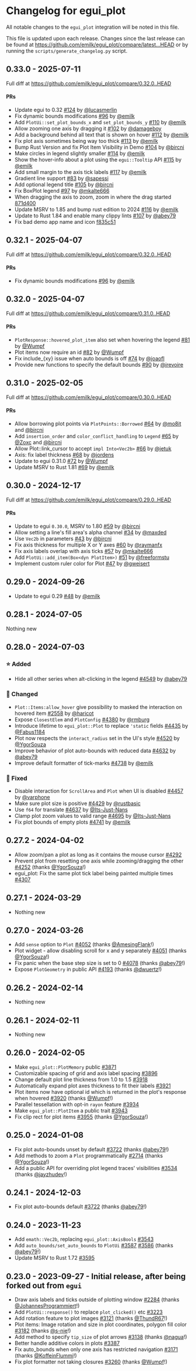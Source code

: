 # Changelog for egui_plot
All notable changes to the `egui_plot` integration will be noted in this file.

This file is updated upon each release.
Changes since the last release can be found at <https://github.com/emilk/egui_plot/compare/latest...HEAD> or by running the `scripts/generate_changelog.py` script.

## 0.33.0 - 2025-07-11

Full diff at https://github.com/emilk/egui_plot/compare/0.32.0..HEAD

#### PRs
* Update egui to 0.32 [#124](https://github.com/emilk/egui_plot/pull/124) by [@lucasmerlin](https://github.com/lucasmerlin)
* Fix dynamic bounds modifications [#96](https://github.com/emilk/egui_plot/pull/96) by [@emilk](https://github.com/emilk)
* Add `PlotUi::set_plot_bounds_x` and `set_plot_bounds_y` [#110](https://github.com/emilk/egui_plot/pull/110) by [@emilk](https://github.com/emilk)
* Allow zooming one axis by dragging it [#102](https://github.com/emilk/egui_plot/pull/102) by [@damageboy](https://github.com/damageboy)
* Add a background behind all text that is shown on hover [#112](https://github.com/emilk/egui_plot/pull/112) by [@emilk](https://github.com/emilk)
* Fix plot axis sometimes being way too thick [#113](https://github.com/emilk/egui_plot/pull/113) by [@emilk](https://github.com/emilk)
* Bump Rust Version and fix Plot Item Visibility in Demo [#104](https://github.com/emilk/egui_plot/pull/104) by [@bircni](https://github.com/bircni)
* Make circles in legend slightly smaller [#114](https://github.com/emilk/egui_plot/pull/114) by [@emilk](https://github.com/emilk)
* Show the hover-info about a plot using the `egui::Tooltip` API [#115](https://github.com/emilk/egui_plot/pull/115) by [@emilk](https://github.com/emilk)
* Add small margin to the axis tick labels [#117](https://github.com/emilk/egui_plot/pull/117) by [@emilk](https://github.com/emilk)
* Gradient line support [#83](https://github.com/emilk/egui_plot/pull/83) by [@sapessi](https://github.com/sapessi)
* Add optional legend title [#105](https://github.com/emilk/egui_plot/pull/105) by [@bircni](https://github.com/bircni)
* Fix BoxPlot legend [#97](https://github.com/emilk/egui_plot/pull/97) by [@mkalte666](https://github.com/mkalte666)
* When dragging the axis to zoom, zoom in where the drag started [871d400](https://github.com/emilk/egui_plot/commit/871d40053a1a2f270ea7e2e7112ef3c0b4ba71e6)
* Update MSRV to 1.85 and bump rust edition to 2024 [#116](https://github.com/emilk/egui_plot/pull/116) by [@emilk](https://github.com/emilk)
* Update to Rust 1.84 and enable many clippy lints [#107](https://github.com/emilk/egui_plot/pull/107) by [@abey79](https://github.com/abey79)
* Fix bad demo app name and icon [f835c51](https://github.com/emilk/egui_plot/commit/f835c51da82764c2b144b0f734ce4d212b538769)


## 0.32.1 - 2025-04-07

Full diff at https://github.com/emilk/egui_plot/compare/0.32.0..HEAD

#### PRs
* Fix dynamic bounds modifications [#96](https://github.com/emilk/egui_plot/pull/96) by [@emilk](https://github.com/emilk)


## 0.32.0 - 2025-04-07

Full diff at https://github.com/emilk/egui_plot/compare/0.31.0..HEAD

#### PRs
* `PlotResponse::hovered_plot_item` also set when hovering the legend [#81](https://github.com/emilk/egui_plot/pull/81) by [@Wumpf](https://github.com/Wumpf)
* Plot items now require an id [#82](https://github.com/emilk/egui_plot/pull/82) by [@Wumpf](https://github.com/Wumpf)
* Fix include_{xy} issue when auto bounds is off [#74](https://github.com/emilk/egui_plot/pull/74) by [@joaofl](https://github.com/joaofl)
* Provide new functions to specify the default bounds [#90](https://github.com/emilk/egui_plot/pull/90) by [@irevoire](https://github.com/irevoire)



## 0.31.0 - 2025-02-05

Full diff at https://github.com/emilk/egui_plot/compare/0.30.0..HEAD

#### PRs
* Allow borrowing plot points via `PlotPoints::Borrowed` [#64](https://github.com/emilk/egui_plot/pull/64) by [@mo8it](https://github.com/mo8it) and [@bircni](https://github.com/bircni)
* Add `insertion_order` and `color_conflict_handling` to `Legend` [#65](https://github.com/emilk/egui_plot/pull/65) by [@Zoxc](https://github.com/Zoxc) and [@bircni](https://github.com/bircni)
* Allow Plot::link_cursor to accept `impl Into<Vec2b>` [#66](https://github.com/emilk/egui_plot/pull/66) by [@jetuk](https://github.com/jetuk)
* Axis: fix label thickness [#68](https://github.com/emilk/egui_plot/pull/68) by [@jordens](https://github.com/jordens)
* Update to egui 0.31.0 [#72](https://github.com/emilk/egui_plot/pull/72) by [@Wumpf](https://github.com/Wumpf)
* Update MSRV to Rust 1.81 [#69](https://github.com/emilk/egui_plot/pull/69) by [@emilk](https://github.com/emilk)

## 0.30.0 - 2024-12-17

Full diff at https://github.com/emilk/egui_plot/compare/0.29.0..HEAD

#### PRs
* Update to egui `0.30.0`, MSRV to 1.80 [#59](https://github.com/emilk/egui_plot/pull/59) by [@bircni](https://github.com/bircni)
* Allow setting a line's fill area's alpha channel [#34](https://github.com/emilk/egui_plot/pull/34) by [@maxded](https://github.com/maxded)
* Use `Vec2b` in parameters [#43](https://github.com/emilk/egui_plot/pull/43) by [@bircni](https://github.com/bircni)
* Fix axis thickness for multiple X or Y axes [#60](https://github.com/emilk/egui_plot/pull/60) by [@raymanfx](https://github.com/raymanfx)
* Fix axis labels overlap with axis ticks [#57](https://github.com/emilk/egui_plot/pull/57) by [@mkalte666](https://github.com/mkalte666)
* Add `PlotUi::add_item(Box<dyn PlotItem>)` [#51](https://github.com/emilk/egui_plot/pull/51) by [@freeformstu](https://github.com/freeformstu)
* Implement custom ruler color for Plot [#47](https://github.com/emilk/egui_plot/pull/47) by [@gweisert](https://github.com/gweisert)


## 0.29.0 - 2024-09-26
* Update to egui 0.29 [#48](https://github.com/emilk/egui_plot/pull/48) by [@emilk](https://github.com/emilk)


## 0.28.1 - 2024-07-05
Nothing new


## 0.28.0 - 2024-07-03
### ⭐ Added
* Hide all other series when alt-clicking in the legend [#4549](https://github.com/emilk/egui/pull/4549) by [@abey79](https://github.com/abey79)

### 🔧 Changed
* `Plot::Items:allow_hover` give possibility to masked the interaction on hovered item [#2558](https://github.com/emilk/egui/pull/2558) by [@haricot](https://github.com/haricot)
* Expose `ClosestElem` and `PlotConfig` [#4380](https://github.com/emilk/egui/pull/4380) by [@rmburg](https://github.com/rmburg)
* Introduce lifetime to `egui_plot::Plot` to replace `'static` fields [#4435](https://github.com/emilk/egui/pull/4435) by [@Fabus1184](https://github.com/Fabus1184)
* Plot now respects the `interact_radius` set in the UI's style [#4520](https://github.com/emilk/egui/pull/4520) by [@YgorSouza](https://github.com/YgorSouza)
* Improve behavior of plot auto-bounds with reduced data [#4632](https://github.com/emilk/egui/pull/4632) by [@abey79](https://github.com/abey79)
* Improve default formatter of tick-marks [#4738](https://github.com/emilk/egui/pull/4738) by [@emilk](https://github.com/emilk)

### 🐛 Fixed
* Disable interaction for `ScrollArea` and `Plot` when UI is disabled [#4457](https://github.com/emilk/egui/pull/4457) by [@varphone](https://github.com/varphone)
* Make sure plot size is positive [#4429](https://github.com/emilk/egui/pull/4429) by [@rustbasic](https://github.com/rustbasic)
* Use `f64` for translate [#4637](https://github.com/emilk/egui/pull/4637) by [@Its-Just-Nans](https://github.com/Its-Just-Nans)
* Clamp plot zoom values to valid range [#4695](https://github.com/emilk/egui/pull/4695) by [@Its-Just-Nans](https://github.com/Its-Just-Nans)
* Fix plot bounds of empty plots [#4741](https://github.com/emilk/egui/pull/4741) by [@emilk](https://github.com/emilk)


## 0.27.2 - 2024-04-02
* Allow zoom/pan a plot as long as it contains the mouse cursor [#4292](https://github.com/emilk/egui/pull/4292)
* Prevent plot from resetting one axis while zooming/dragging the other [#4252](https://github.com/emilk/egui/pull/4252) (thanks [@YgorSouza](https://github.com/YgorSouza)!)
* egui_plot: Fix the same plot tick label being painted multiple times [#4307](https://github.com/emilk/egui/pull/4307)


## 0.27.1 - 2024-03-29
* Nothing new


## 0.27.0 - 2024-03-26
* Add `sense` option to `Plot` [#4052](https://github.com/emilk/egui/pull/4052) (thanks [@AmesingFlank](https://github.com/AmesingFlank)!)
* Plot widget - allow disabling scroll for x and y separately [#4051](https://github.com/emilk/egui/pull/4051) (thanks [@YgorSouza](https://github.com/YgorSouza)!)
* Fix panic when the base step size is set to 0 [#4078](https://github.com/emilk/egui/pull/4078) (thanks [@abey79](https://github.com/abey79)!)
* Expose `PlotGeometry` in public API [#4193](https://github.com/emilk/egui/pull/4193) (thanks [@dwuertz](https://github.com/dwuertz)!)


## 0.26.2 - 2024-02-14
* Nothing new


## 0.26.1 - 2024-02-11
* Nothing new


## 0.26.0 - 2024-02-05
* Make `egui_plot::PlotMemory` public [#3871](https://github.com/emilk/egui/pull/3871)
* Customizable spacing of grid and axis label spacing [#3896](https://github.com/emilk/egui/pull/3896)
* Change default plot line thickness from 1.0 to 1.5 [#3918](https://github.com/emilk/egui/pull/3918)
* Automatically expand plot axes thickness to fit their labels [#3921](https://github.com/emilk/egui/pull/3921)
* Plot items now have optional id which is returned in the plot's response when hovered [#3920](https://github.com/emilk/egui/pull/3920) (thanks [@Wumpf](https://github.com/Wumpf)!)
* Parallel tessellation with opt-in `rayon` feature [#3934](https://github.com/emilk/egui/pull/3934)
* Make `egui_plot::PlotItem` a public trait [#3943](https://github.com/emilk/egui/pull/3943)
* Fix clip rect for plot items [#3955](https://github.com/emilk/egui/pull/3955) (thanks [@YgorSouza](https://github.com/YgorSouza)!)


## 0.25.0 - 2024-01-08
* Fix plot auto-bounds unset by default [#3722](https://github.com/emilk/egui/pull/3722) (thanks [@abey79](https://github.com/abey79)!)
* Add methods to zoom a `Plot` programmatically [#2714](https://github.com/emilk/egui/pull/2714) (thanks [@YgorSouza](https://github.com/YgorSouza)!)
* Add a public API for overriding plot legend traces' visibilities [#3534](https://github.com/emilk/egui/pull/3534) (thanks [@jayzhudev](https://github.com/jayzhudev)!)


## 0.24.1 - 2024-12-03
* Fix plot auto-bounds default [#3722](https://github.com/emilk/egui/pull/3722) (thanks [@abey79](https://github.com/abey79)!)


## 0.24.0 - 2023-11-23
* Add `emath::Vec2b`, replacing `egui_plot::AxisBools` [#3543](https://github.com/emilk/egui/pull/3543)
* Add `auto_bounds/set_auto_bounds` to `PlotUi` [#3587](https://github.com/emilk/egui/pull/3587) [#3586](https://github.com/emilk/egui/pull/3586) (thanks [@abey79](https://github.com/abey79)!)
* Update MSRV to Rust 1.72 [#3595](https://github.com/emilk/egui/pull/3595)


## 0.23.0 - 2023-09-27 - Initial release, after being forked out from `egui`
* Draw axis labels and ticks outside of plotting window [#2284](https://github.com/emilk/egui/pull/2284) (thanks [@JohannesProgrammiert](https://github.com/JohannesProgrammiert)!)
* Add `PlotUi::response()` to replace `plot_clicked()` etc [#3223](https://github.com/emilk/egui/pull/3223)
* Add rotation feature to plot images [#3121](https://github.com/emilk/egui/pull/3121) (thanks [@ThundR67](https://github.com/ThundR67)!)
* Plot items: Image rotation and size in plot coordinates, polygon fill color [#3182](https://github.com/emilk/egui/pull/3182) (thanks [@s-nie](https://github.com/s-nie)!)
* Add method to specify `tip_size` of plot arrows [#3138](https://github.com/emilk/egui/pull/3138) (thanks [@nagua](https://github.com/nagua)!)
* Better handle additive colors in plots [#3387](https://github.com/emilk/egui/pull/3387)
* Fix auto_bounds when only one axis has restricted navigation [#3171](https://github.com/emilk/egui/pull/3171) (thanks [@KoffeinFlummi](https://github.com/KoffeinFlummi)!)
* Fix plot formatter not taking closures [#3260](https://github.com/emilk/egui/pull/3260) (thanks [@Wumpf](https://github.com/Wumpf)!)
